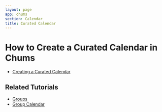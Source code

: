 ```yaml
---
layout: page
app: chums
section: Calendar
title: Curated Calendar
---
```


# How to Create a Curated Calendar in Chums

<div id="videoContainer">
  <ul id="playlist">
      <li class="active"><a href="/videos/chums/curated-calendar/output.mp4">Creating a Curated Calendar</a></li>
  </ul>
</div>

## Related Tutorials

- <a href="/chums/groups.html">Groups</a>
- <a href="/chums/group-calendar.html">Group Calendar</a>
